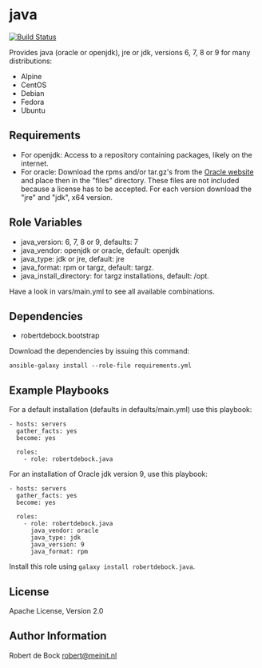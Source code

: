 java
=========

[![Build Status](https://travis-ci.org/robertdebock/robertdebock.java.svg?branch=master)](https://travis-ci.org/robertdebock/robertdebock.java)

Provides java (oracle or openjdk), jre or jdk, versions 6, 7, 8 or 9 for many distributions:
- Alpine
- CentOS
- Debian
- Fedora
- Ubuntu

Requirements
------------

- For openjdk: Access to a repository containing packages, likely on the internet.
- For oracle: Download the rpms and/or tar.gz's from the [Oracle website](http://www.oracle.com/technetwork/java/javase/downloads/index.html) and place then in the "files" directory. These files are not included because a license has to be accepted. For each version download the "jre" and "jdk", x64 version.

Role Variables
--------------

- java_version: 6, 7, 8 or 9, defaults: 7
- java_vendor: openjdk or oracle, default: openjdk
- java_type: jdk or jre, default: jre
- java_format: rpm or targz, default: targz.
- java_install_directory: for targz installations, default: /opt.

Have a look in vars/main.yml to see all available combinations.

Dependencies
------------

- robertdebock.bootstrap

Download the dependencies by issuing this command:
```
ansible-galaxy install --role-file requirements.yml
```

Example Playbooks
----------------

For a default installation (defaults in defaults/main.yml) use this playbook:
```
- hosts: servers
  gather_facts: yes
  become: yes

  roles:
    - role: robertdebock.java
```

For an installation of Oracle jdk version 9, use this playbook:
```
- hosts: servers
  gather_facts: yes
  become: yes

  roles:
    - role: robertdebock.java
      java_vendor: oracle
      java_type: jdk
      java_version: 9
      java_format: rpm
```

Install this role using `galaxy install robertdebock.java`.

License
-------

Apache License, Version 2.0

Author Information
------------------

Robert de Bock <robert@meinit.nl>

